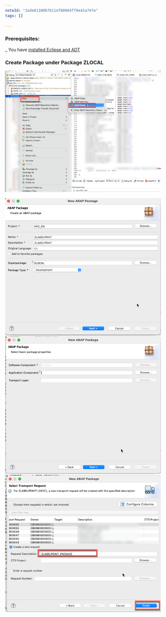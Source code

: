 ```yaml
---
noteId: "2ade01100b7b11ef88964ff9e42a747e"
tags: []

---
```

### Prerequisites:

_ You have [installed Eclipse and ADT](https://developers.sap.com/tutorials/abap-install-adt.html)

### Create Package under Package ZLOCAL

![alt text](image-4.png)
![alt text](image-1.png)
![alt text](image-2.png)
![alt text](image-3.png)